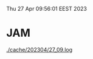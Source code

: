 Thu 27 Apr 09:56:01 EEST 2023
# JAM
<a href='./cache/202304/27_09.log'>./cache/202304/27_09.log</a>
